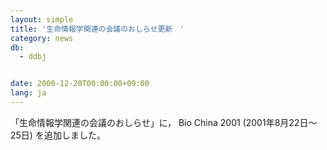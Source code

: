```yaml
---
layout: simple
title: '生命情報学関連の会議のおしらせ更新　'
category: news
db:
  - ddbj


date: 2000-12-20T00:00:00+09:00
lang: ja
---
```


「生命情報学関連の会議のおしらせ」に， Bio China 2001 (2001年8月22日～25日) を追加しました。
